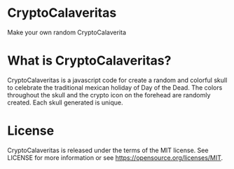 # CryptoCalaveritas
Make your own random CryptoCalaverita

# What is CryptoCalaveritas?
CryptoCalaveritas is a javascript code for create a random and colorful skull to celebrate the traditional mexican holiday of Day of the Dead. The colors throughout the skull and the crypto icon on the forehead are randomly created. Each skull generated is unique.

# License
CryptoCalaveritas is released under the terms of the MIT license. See LICENSE for more information or see https://opensource.org/licenses/MIT.
